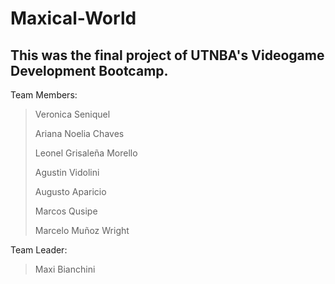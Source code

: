 # Maxical-World
 This was the final project of UTNBA's Videogame Development Bootcamp.
---
Team Members:
> Veronica Seniquel
> 
> Ariana Noelia Chaves
> 
> Leonel Grisaleña Morello
> 
> Agustin Vidolini
> 
> Augusto Aparicio
> 
> Marcos Qusipe
> 
> Marcelo Muñoz Wright

Team Leader:
> Maxi Bianchini
